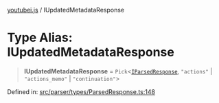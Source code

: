 [youtubei.js](../README.md) / IUpdatedMetadataResponse

# Type Alias: IUpdatedMetadataResponse

> **IUpdatedMetadataResponse** = `Pick`\<[`IParsedResponse`](../interfaces/IParsedResponse.md), `"actions"` \| `"actions_memo"` \| `"continuation"`\>

Defined in: [src/parser/types/ParsedResponse.ts:148](https://github.com/LuanRT/YouTube.js/blob/0733f60b57877f6b8b87dfd5cc6195b5085f5c09/src/parser/types/ParsedResponse.ts#L148)
